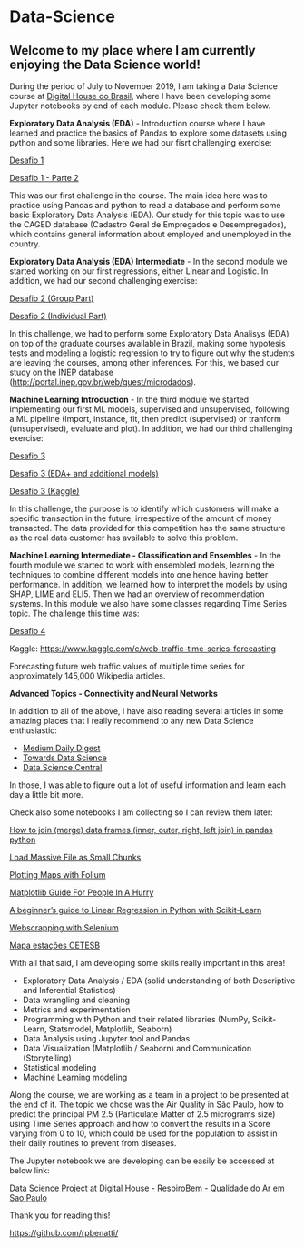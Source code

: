 <style>body {background-image: url("data-science-lego.jpg");background-repeat:no-repeat;background-size:cover;}</style>

# Data-Science

## Welcome to my place where I am currently enjoying the Data Science world!

During the period of July to November 2019, I am taking a Data Science course at <a href="https://br.digitalhouse.com/">Digital House do Brasil</a>, where I have been developing some Jupyter notebooks by end of each module. Please check them below.

**Exploratory Data Analysis (EDA)** - Introduction course where I have learned and practice the basics of Pandas to explore some datasets using python and some libraries. Here we had our fisrt challenging exercise:

<a href="https://nbviewer.jupyter.org/github/rpbenatti/Data-Science/blob/master/Desafio1.ipynb">Desafio 1</a>

<a href="https://nbviewer.jupyter.org/github/rpbenatti/Data-Science/blob/master/desafio1-parte2.ipynb">Desafio 1 - Parte 2</a>

This was our first challenge in the course. The main idea here was to practice using Pandas and python to read a database and perform some basic Exploratory Data Analysis (EDA). Our study for this topic was to use the CAGED database (Cadastro Geral de Empregados e Desempregados), which contains general information about employed and unemployed in the country.

**Exploratory Data Analysis (EDA) Intermediate** - In the second module we started working on our first regressions, either Linear and Logistic. In addition, we had our second challenging exercise:

<a href="https://nbviewer.jupyter.org/github/rpbenatti/Data-Science/blob/master/Desafio2-grupo5-final-v5_entrega.ipynb">Desafio 2 (Group Part)</a>

<a href="https://nbviewer.jupyter.org/github/rpbenatti/Data-Science/blob/master/Desafio2-individual-Benatti-v2.ipynb">Desafio 2 (Individual Part)</a>

In this challenge, we had to perform some Exploratory Data Analisys (EDA) on top of the graduate courses available in Brazil, making some hypotesis tests and modeling a logistic regression to try to figure out why the students are leaving the courses, among other inferences. For this, we based our study on the INEP database (http://portal.inep.gov.br/web/guest/microdados).

**Machine Learning Introduction** - In the third module we started implementing our first ML models, supervised and unsupervised, following a ML pipeline (Import, instance, fit, then predict (supervised) or tranform (unsupervised), evaluate and plot). In addition, we had our third challenging exercise:

<a href="https://nbviewer.jupyter.org/github/rpbenatti/Data-Science/blob/master/desafio3_Benatti_v2.ipynb">Desafio 3</a>

<a href="https://nbviewer.jupyter.org/github/rpbenatti/Data-Science/blob/master/DH Desafio 3 Benatti.ipynb">Desafio 3 (EDA+ and additional models)</a>

<a href="https://www.kaggle.com/rpbenatti/dh-desafio-3-benatti">Desafio 3 (Kaggle)</a>

In this challenge, the purpose is to identify which customers will make a specific transaction in the future, irrespective of the amount of money transacted. The data provided for this competition has the same structure as the real data customer has available to solve this problem.

**Machine Learning Intermediate - Classification and Ensembles** - In the fourth module we started to work with ensembled models, learning the techniques to combine different models into one hence having better performance. In addition, we learned how to interpret the models by using SHAP, LIME and ELI5. Then we had an overview of recommendation systems. In this module we also have some classes regarding Time Series topic. The challenge this time was:

<a href="https://www.kaggle.com/rpbenatti/dh-desafio-4-benatti">Desafio 4</a>

Kaggle: https://www.kaggle.com/c/web-traffic-time-series-forecasting

Forecasting future web traffic values of multiple time series for approximately 145,000 Wikipedia articles.

**Advanced Topics - Connectivity and Neural Networks**

In addition to all of the above, I have also reading several articles in some amazing places that I really recommend to any new Data Science enthusiastic:

<ul>
  <li><a href="https://medium.com/">Medium Daily Digest</a></li>
  <li><a href="https://towardsdatascience.com/">Towards Data Science</a></li>
  <li><a href="https://www.datasciencecentral.com/">Data Science Central</a></li>
</ul>

In those, I was able to figure out a lot of useful information and learn each day a little bit more.

Check also some notebooks I am collecting so I can review them later:

<a href="https://nbviewer.jupyter.org/github/rpbenatti/Data-Science/blob/master/how_to_join_merge_dataframes_in_pandas_python.ipynb">How to join (merge) data frames (inner, outer, right, left join) in pandas python</a>

<a href="https://nbviewer.jupyter.org/github/rpbenatti/Data-Science/blob/master/load_massive_file_as_small_chunks.ipynb">Load Massive File as Small Chunks</a>

<a href="https://nbviewer.jupyter.org/github/rpbenatti/Data-Science/blob/master/plotando_mapas.ipynb">Plotting Maps with Folium</a>

<a href="https://nbviewer.jupyter.org/github/rpbenatti/Data-Science/blob/master/Matplotlib_Guide_For_People_In_A_Hurry.ipynb">Matplotlib Guide For People In A Hurry</a>

<a href="https://nbviewer.jupyter.org/github/rpbenatti/Data-Science/blob/master/linear_regression_in_python_with_scikit_learn.ipynb">A beginner’s guide to Linear Regression in Python with Scikit-Learn</a>

<a href="https://nbviewer.jupyter.org/github/rpbenatti/Data-Science/blob/master/imovelweb.ipynb">Webscrapping with Selenium</a>

<a href="https://nbviewer.jupyter.org/github/rpbenatti/Data-Science/blob/master/mapa-estacoes-cetesb.ipynb">Mapa estações CETESB</a>

With all that said, I am developing some skills really important in this area!

- Exploratory Data Analysis / EDA (solid understanding of both Descriptive and Inferential Statistics)
- Data wrangling and cleaning
- Metrics and experimentation
- Programming with Python and their related libraries (NumPy, Scikit-Learn, Statsmodel, Matplotlib, Seaborn)
- Data Analysis using Jupyter tool and Pandas
- Data Visualization (Matplotlib / Seaborn) and Communication (Storytelling)
- Statistical modeling
- Machine Learning modeling

Along the course, we are working as a team in a project to be presented at the end of it. The topic we chose was the Air Quality in São Paulo, how to predict the principal PM 2.5 (Particulate Matter of 2.5 micrograms size) using Time Series approach and how to convert the results in a Score varying from 0 to 10, which could be used for the population to assist in their daily routines to prevent from diseases.

The Jupyter notebook we are developing can be easily be accessed at below link:

<a href="https://nbviewer.jupyter.org/github/rpbenatti/DS-DH-Project/blob/master/Projeto-Integrador-Grupo5-RespiroBem.ipynb">Data Science Project at Digital House - RespiroBem - Qualidade do Ar em Sao Paulo</a>

Thank you for reading this!

https://github.com/rpbenatti/

